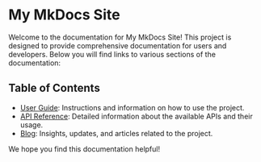 # My MkDocs Site

Welcome to the documentation for My MkDocs Site! This project is designed to provide comprehensive documentation for users and developers. Below you will find links to various sections of the documentation:

## Table of Contents

- [User Guide](user-guide/index.md): Instructions and information on how to use the project.
- [API Reference](api-reference/index.md): Detailed information about the available APIs and their usage.
- [Blog](blog/posts/): Insights, updates, and articles related to the project.

We hope you find this documentation helpful!